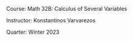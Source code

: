 Course: Math 32B: Calculus of Several Variables

Instructor: Konstantinos Varvarezos

Quarter: Winter 2023